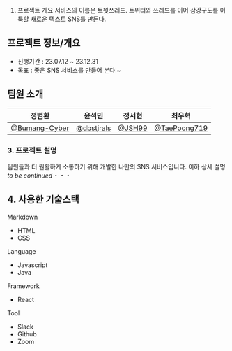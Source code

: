 1. 프로젝트 개요
   서비스의 이름은 트윗쓰레드.
   트위터와 쓰레드를 이어 삼강구도를 이룩할 새로운 텍스트 SNS를 만든다.
   
## 프로젝트 정보/개요
- 진행기간 : 23.07.12 ~ 23.12.31
- 목표 : 좋은 SNS 서비스를 만들어 본다 ~

## 팀원 소개
| 정범환 | 윤석민 | 정서현 | 최우혁 |
| ----- | ---- | ---- | ---- |
|[@Bumang-Cyber](https://github.com/Bumang-Cyber)| [@dbstjrals](https://github.com/dbstjrals)|[@JSH99](https://github.com/JSH99)|[@TaePoong719](https://github.com/TaePoong719)|

### 3. 프로젝트 설명
팀원들과 더 원활하게 소통하기 위해 개발한 나만의 SNS 서비스입니다. 이하 상세 설명 *to be continued・・・*  

## 4. 사용한 기술스택

Markdown
- HTML
- CSS

Language
- Javascript
- Java

Framework
- React

Tool
- Slack
- Github
- Zoom